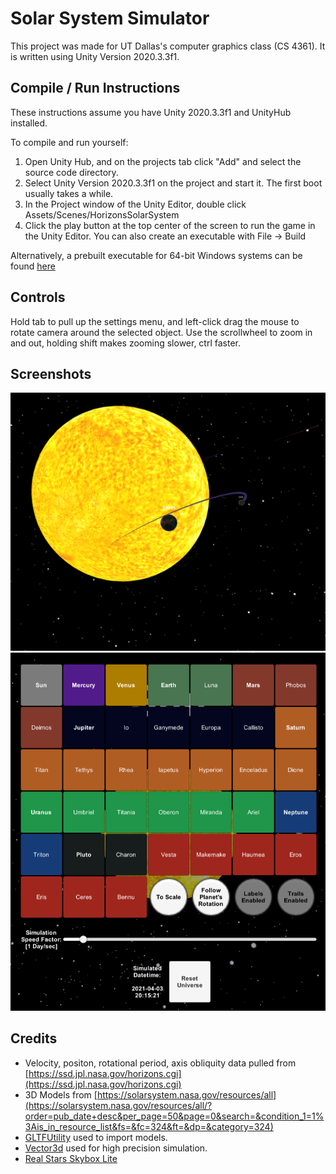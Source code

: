 # Solar System Simulator
This project was made for UT Dallas's computer graphics class (CS 4361). It is written using Unity Version 2020.3.3f1.

## Compile / Run Instructions
These instructions assume you have Unity 2020.3.3f1 and UnityHub installed.

To compile and run yourself:
1. Open Unity Hub, and on the projects tab click "Add" and select the source code directory.
2. Select Unity Version 2020.3.3f1 on the project and start it. The first boot usually takes a while.
3. In the Project window of the Unity Editor, double click Assets/Scenes/HorizonsSolarSystem
4. Click the play button at the top center of the screen to run the game in the Unity Editor. You can also create an executable with File -> Build

Alternatively, a prebuilt executable for 64-bit Windows systems can be found [here](https://drive.google.com/file/d/1oq-o7nmQed8Trt3mhksvh1ZMKdY4D_M6/view?usp=sharing)
## Controls
Hold tab to pull up the settings menu, and left-click drag the mouse to rotate camera around the selected object. Use the scrollwheel to zoom in and out, holding shift makes zooming slower, ctrl faster.
## Screenshots
![](screenshot.png?raw=true)
![](sreenshot_settings.png?raw=true)

## Credits
 - Velocity, positon, rotational period, axis obliquity data pulled from [https://ssd.jpl.nasa.gov/horizons.cgi](https://ssd.jpl.nasa.gov/horizons.cgi)
 - 3D Models from [https://solarsystem.nasa.gov/resources/all](https://solarsystem.nasa.gov/resources/all/?order=pub_date+desc&per_page=50&page=0&search=&condition_1=1%3Ais_in_resource_list&fs=&fc=324&ft=&dp=&category=324)
 - [GLTFUtility](https://github.com/Siccity/GLTFUtility) used to import models.
- [Vector3d](https://github.com/sldsmkd/vector3d) used for high precision simulation.
- [Real Stars Skybox Lite](https://assetstore.unity.com/packages/3d/environments/sci-fi/real-stars-skybox-lite-116333)